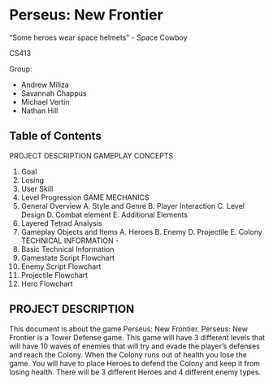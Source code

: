 # Perseus: New Frontier #

“Some heroes wear space helmets” - Space Cowboy

CS413


Group:
- Andrew Miliza
- Savannah Chappus
- Michael Vertin
- Nathan Hill


## Table of Contents ##
PROJECT DESCRIPTION 
GAMEPLAY CONCEPTS 
1. Goal
2. Losing
3. User Skill
4. Level Progression
GAME MECHANICS  
1. General Overview
A. Style and Genre
B. Player Interaction
C. Level Design
D. Combat element
E. Additional Elements
2. Layered Tetrad Analysis
3. Gameplay Objects and Items
A. Heroes
B. Enemy
D. Projectile
E. Colony
TECHNICAL INFORMATION -
1. Basic Technical Information
2. Gamestate Script Flowchart
3. Enemy Script Flowchart
4. Projectile Flowchart
5. Hero Flowchart

## PROJECT DESCRIPTION ##
This document is about the game Perseus: New Frontier. Perseus: New Frontier is a Tower Defense game. This game will have 3 different levels that will have 10 waves of enemies that will try and evade the player’s defenses and reach the Colony. When the Colony runs out of health you lose the game. You will have to place Heroes to defend the Colony and keep it from losing health. There will be 3 different Heroes and 4 different enemy types. 
